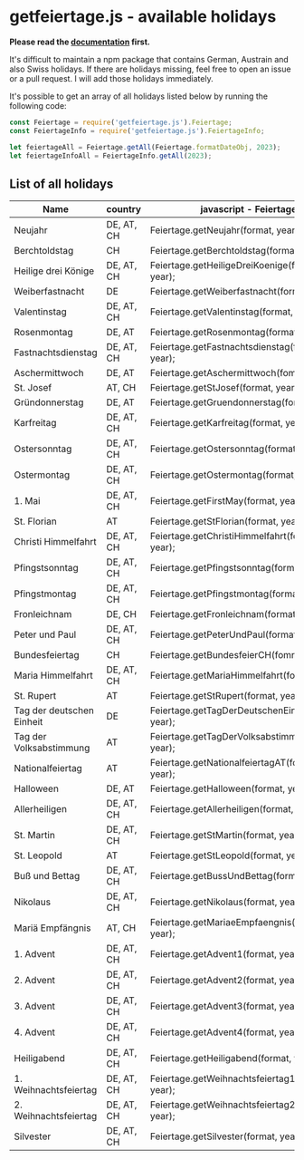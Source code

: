 # getfeiertage.js - available holidays

**Please read the [documentation](./README.md) first.**

It's difficult to maintain a npm package that contains German, Austrain and also Swiss holidays. If there are holidays missing, feel free to open an issue or a pull request. I will add those holidays immediately.

It's possible to get an array of all holidays listed below by running the following code:
```javascript
const Feiertage = require('getfeiertage.js').Feiertage;
const FeiertageInfo = require('getfeiertage.js').FeiertageInfo;

let feiertageAll = Feiertage.getAll(Feiertage.formatDateObj, 2023);
let feiertageInfoAll = FeiertageInfo.getAll(2023);
```

## List of all holidays

| Name                      | country    | javascript - Feiertage                             | javascript - FeiertageInfo                     |
|---------------------------|------------|----------------------------------------------------|------------------------------------------------|
| Neujahr                   | DE, AT, CH | Feiertage.getNeujahr(format, year);                | FeiertageInfo.getNeujahr(year);                |
| Berchtoldstag             | CH         | Feiertage.getBerchtoldstag(format, year);          | FeiertageInfo.getBerchtoldstag(year);          |
| Heilige drei Könige       | DE, AT, CH | Feiertage.getHeiligeDreiKoenige(format, year);     | FeiertageInfo.getHeiligeDreiKoenige(year);     |
| Weiberfastnacht           | DE         | Feiertage.getWeiberfastnacht(format, year);        | FeiertageInfo.getWeiberfastnacht(year);        |
| Valentinstag              | DE, AT, CH | Feiertage.getValentinstag(format, year);           | FeiertageInfo.getValentinstag(year);           |
| Rosenmontag               | DE, AT     | Feiertage.getRosenmontag(format, year);            | FeiertageInfo.getRosenmontag(year);            |
| Fastnachtsdienstag        | DE, AT, CH | Feiertage.getFastnachtsdienstag(format, year);     | FeiertageInfo.getFastnachtsdienstag(year);     |
| Aschermittwoch            | DE, AT     | Feiertage.getAschermittwoch(fomrat, year);         | FeiertageInfo.getAschermittwoch(year);         |
| St. Josef                 | AT, CH     | Feiertage.getStJosef(format, year);                | FeiertageInfo.getStJosef(year);                |
| Gründonnerstag            | DE, AT     | Feiertage.getGruendonnerstag(format, year);        | FeiertageInfo.getGruendonnerstag(year);        |
| Karfreitag                | DE, AT, CH | Feiertage.getKarfreitag(format, year);             | FeiertageInfo.getKarfreitag(year);             |
| Ostersonntag              | DE, AT, CH | Feiertage.getOstersonntag(format, year);           | FeiertageInfo.getOstersonntag(year);           |
| Ostermontag               | DE, AT, CH | Feiertage.getOstermontag(format, year);            | FeiertageInfo.getOstermontag(year);            |
| 1. Mai                    | DE, AT, CH | Feiertage.getFirstMay(format, year);               | FeiertageInfo.getFirstMay(year);               |
| St. Florian               | AT         | Feiertage.getStFlorian(format, year);              | FeiertageInfo.getStFlorian(year);              |
| Christi Himmelfahrt       | DE, AT, CH | Feiertage.getChristiHimmelfahrt(format, year);     | FeiertageInfo.getChristiHimmelfahrt(year);     |
| Pfingstsonntag            | DE, AT, CH | Feiertage.getPfingstsonntag(format, year);         | FeiertageInfo.getPfingstsonntag(year);         |
| Pfingstmontag             | DE, AT, CH | Feiertage.getPfingstmontag(format, year);          | FeiertageInfo.getPfingstmontag(year);          |
| Fronleichnam              | DE, CH     | Feiertage.getFronleichnam(format, year);           | FeiertageInfo.getFronleichnam(year);           |
| Peter und Paul            | DE, AT, CH | Feiertage.getPeterUndPaul(format, year);           | FeiertageInfo.getPeterUndPaul(year);           |
| Bundesfeiertag            | CH         | Feiertage.getBundesfeierCH(fomrat, year);          | FeiertageInfo.getBundesfeierCH(year);          |
| Maria Himmelfahrt         | DE, AT, CH | Feiertage.getMariaHimmelfahrt(format, year);       | FeiertageInfo.getMariaHimmelfahrt(year);       |
| St. Rupert                | AT         | Feiertage.getStRupert(format, year);               | FeiertageInfo.getStRupert(year);               |
| Tag der deutschen Einheit | DE         | Feiertage.getTagDerDeutschenEinheit(format, year); | FeiertageInfo.getTagDerDeutschenEinheit(year); |
| Tag der Volksabstimmung   | AT         | Feiertage.getTagDerVolksabstimmung(format, year);  | FeiertageInfo.getTagDerVolksabstimmung(year);  |
| Nationalfeiertag          | AT         | Feiertage.getNationalfeiertagAT(format, year);     | FeiertageInfo.getNationalfeiertagAT(year);     |
| Halloween                 | DE, AT     | Feiertage.getHalloween(format, year);              | FeiertageInfo.getHalloween(year);              |
| Allerheiligen             | DE, AT, CH | Feiertage.getAllerheiligen(format, year);          | FeiertageInfo.getAllerheiligen(year);          |
| St. Martin                | DE, AT, CH | Feiertage.getStMartin(format, year);               | FeiertageInfo.getStMartin(year);               |
| St. Leopold               | AT         | Feiertage.getStLeopold(format, year);              | FeiertageInfo.getStLeopold(year);              |
| Buß und Bettag            | DE, AT, CH | Feiertage.getBussUndBettag(format, year);          | FeiertageInfo.getBussUndBettag(year);          |
| Nikolaus                  | DE, AT, CH | Feiertage.getNikolaus(format, year);               | FeiertageInfo.getNikolaus(year);               |
| Mariä Empfängnis          | AT, CH     | Feiertage.getMariaeEmpfaengnis(format, year);      | FeiertageInfo.getMariaeEmpfaengnis(year);      |
| 1. Advent                 | DE, AT, CH | Feiertage.getAdvent1(format, year);                | FeiertageInfo.getAdvent1(year);                |
| 2. Advent                 | DE, AT, CH | Feiertage.getAdvent2(format, year);                | FeiertageInfo.getAdvent2(year);                |
| 3. Advent                 | DE, AT, CH | Feiertage.getAdvent3(format, year);                | FeiertageInfo.getAdvent3(year);                |
| 4. Advent                 | DE, AT, CH | Feiertage.getAdvent4(format, year);                | FeiertageInfo.getAdvent4(year);                |
| Heiligabend               | DE, AT, CH | Feiertage.getHeiligabend(format, year);            | FeiertageInfo.getHeiligabend(year);            |
| 1. Weihnachtsfeiertag     | DE, AT, CH | Feiertage.getWeihnachtsfeiertag1(format, year);    | FeiertageInfo.getWeihnachtsfeiertag1(year);    |
| 2. Weihnachtsfeiertag     | DE, AT, CH | Feiertage.getWeihnachtsfeiertag2(format, year);    | FeiertageInfo.getWeihnachtsfeiertag2(year);    |
| Silvester                 | DE, AT, CH | Feiertage.getSilvester(format, year);              | FeiertageInfo.getSilvester(year);              |